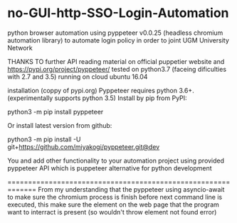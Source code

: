 # no-GUI-http-SSO-Login-Automation
python browser automation using pyppeteer v0.0.25 (headless chromium automation library) to automate login policy in order to joint UGM University Network

THANKS TO 
further API reading material on official puppetier website and https://pypi.org/project/pyppeteer/
tested on python3.7 (faceing dificulties with 2.7 and 3.5) running on cloud ubuntu 16.04

installation (coppy of pypi.org)
Pyppeteer requires python 3.6+. (experimentally supports python 3.5)
Install by pip from PyPI:

  python3 -m pip install pyppeteer

Or install latest version from github:

  python3 -m pip install -U git+https://github.com/miyakogi/pyppeteer.git@dev

You and add other functionality to your automation project using provided pyppeteer API which is puppeteer alternative for python development

=============================================================
From my understanding that the pyppeteer using asyncio-await to make sure the chromium process is finish before next command line is executed, this make sure the element on the web page that the program want to interract is present (so wouldn't throw element not found error)
